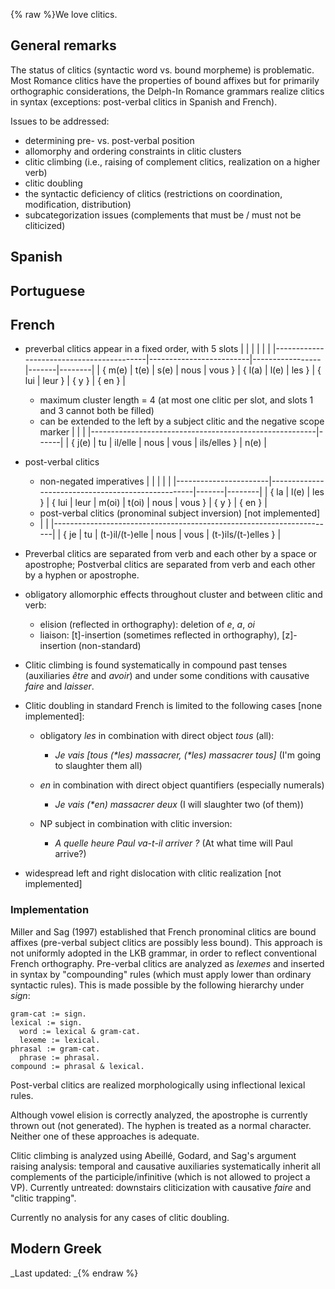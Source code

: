 {% raw %}We love clitics.

## General remarks

The status of clitics (syntactic word vs. bound morpheme) is
problematic. Most Romance clitics have the properties of bound affixes
but for primarily orthographic considerations, the Delph-In Romance
grammars realize clitics in syntax (exceptions: post-verbal clitics in
Spanish and French).

Issues to be addressed:

- determining pre- vs. post-verbal position
- allomorphy and ordering constraints in clitic clusters
- clitic climbing (i.e., raising of complement clitics, realization on
a higher verb)
- clitic doubling
- the syntactic deficiency of clitics (restrictions on coordination,
modification, distribution)
- subcategorization issues (complements that must be / must not be
cliticized)

## Spanish

## Portuguese

## French

- preverbal clitics appear in a fixed order, with 5 slots
|                                          |                         |                 |       |        |
|------------------------------------------|-------------------------|-----------------|-------|--------|
| { m(e) \| t(e) \| s(e) \| nous \| vous } | { l(a) \| l(e) \| les } | { lui \| leur } | { y } | { en } |
  
  - maximum cluster length = 4 (at most one clitic per slot, and
slots 1 and 3 cannot both be filled)
  - can be extended to the left by a subject clitic and the negative
scope marker
|                                                        |      |
|--------------------------------------------------------|------|
| { j(e) \| tu \| il/elle \| nous \| vous \| ils/elles } | n(e) |
- post-verbal clitics
  - non-negated imperatives
|                       |                                                   |       |        |
|-----------------------|---------------------------------------------------|-------|--------|
| { la \| l(e) \| les } | { lui \| leur \| m(oi) \| t(oi) \| nous \| vous } | { y } | { en } |
  - post-verbal clitics (pronominal subject inversion) \[not
implemented\]
  
  <!-- -->

  
  - |                                                                      |
|----------------------------------------------------------------------|
| { je \| tu \| (t-)il/(t-)elle \| nous \| vous \| (t-)ils/(t-)elles } |
- Preverbal clitics are separated from verb and each other by a space
or apostrophe; Postverbal clitics are separated from verb and each
other by a hyphen or apostrophe.
- obligatory allomorphic effects throughout cluster and between clitic
and verb:
  - elision (reflected in orthography): deletion of *e*, *a*, *oi*
  - liaison: \[t\]-insertion (sometimes reflected in orthography),
\[z\]-insertion (non-standard)
- Clitic climbing is found systematically in compound past tenses
(auxiliaries *être* and *avoir*) and under some conditions with
causative *faire* and *laisser*.
- Clitic doubling in standard French is limited to the following cases
\[none implemented\]:
  - obligatory *les* in combination with direct object *tous* (all):
    
    - *Je vais \[tous (\*les) massacrer, (\*les) massacrer tous\]*
(I'm going to slaughter them all)
  - *en* in combination with direct object quantifiers (especially
numerals)
    
    - *Je vais (\*en) massacrer deux* (I will slaughter two (of
them))
  - NP subject in combination with clitic inversion:
    - *A quelle heure Paul va-t-il arriver ?* (At what time will
Paul arrive?)
- widespread left and right dislocation with clitic realization \[not
implemented\]

### Implementation

Miller and Sag (1997) established that French pronominal clitics are
bound affixes (pre-verbal subject clitics are possibly less bound). This
approach is not uniformly adopted in the LKB grammar, in order to
reflect conventional French orthography. Pre-verbal clitics are analyzed
as *lexemes* and inserted in syntax by "compounding" rules (which must
apply lower than ordinary syntactic rules). This is made possible by the
following hierarchy under *sign*:

    gram-cat := sign.
    lexical := sign.
      word := lexical & gram-cat.
      lexeme := lexical.
    phrasal := gram-cat.
      phrase := phrasal.
    compound := phrasal & lexical.

Post-verbal clitics are realized morphologically using inflectional
lexical rules.

Although vowel elision is correctly analyzed, the apostrophe is
currently thrown out (not generated). The hyphen is treated as a normal
character. Neither one of these approaches is adequate.

Clitic climbing is analyzed using Abeillé, Godard, and Sag's argument
raising analysis: temporal and causative auxiliaries systematically
inherit all complements of the participle/infinitive (which is not
allowed to project a VP). Currently untreated: downstairs cliticization
with causative *faire* and "clitic trapping".

Currently no analysis for any cases of clitic doubling.

## Modern Greek

_Last updated: _{% endraw %}